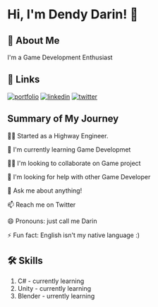 # Hi, I'm Dendy Darin! 👋


## 🚀 About Me
I'm a Game Development Enthusiast


## 🔗 Links
[![portfolio](https://img.shields.io/badge/my_portfolio-000?style=for-the-badge&logo=ko-fi&logoColor=white)](https://dendydarin.com/)
[![linkedin](https://img.shields.io/badge/linkedin-0A66C2?style=for-the-badge&logo=linkedin&logoColor=white)](https://www.linkedin.com/)
[![twitter](https://img.shields.io/badge/twitter-1DA1F2?style=for-the-badge&logo=twitter&logoColor=white)](https://twitter.com/darintalks)


## Summary of My Journey
👩‍💻 Started as a Highway Engineer.

🧠 I'm currently learning Game Developmet

👯‍♀️ I'm looking to collaborate on Game project

🤔 I'm looking for help with other Game Developer

💬 Ask me about anything!

📫 Reach me on Twitter

😄 Pronouns: just call me Darin

⚡️ Fun fact: English isn't my native language :)


## 🛠 Skills
1. C# - currently learning
2. Unity - currently learning
3. Blender - urrently learning

